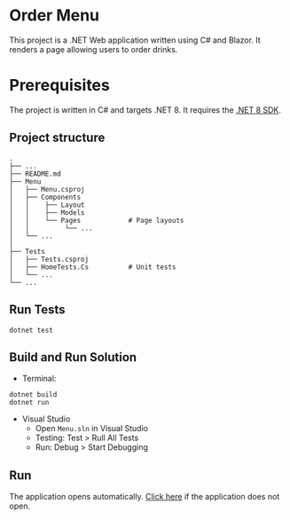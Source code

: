 ﻿# Order Menu

This project is a .NET Web application written using C# and Blazor. It renders a page allowing users to order drinks.

# Prerequisites

The project is written in C# and targets .NET 8. It requires the [.NET 8 SDK](https://dotnet.microsoft.com/en-us/download). 
## Project structure
```console
.
├── ...
├── README.md
├── Menu                    
│   ├── Menu.csproj
│   ├── Components
│   │    ├── Layout
│   │    ├── Models
│   │    └── Pages            # Page layouts
│   │         └── ...
│   └── ...
│  
├── Tests
│   ├── Tests.csproj
│   ├── HomeTests.Cs          # Unit tests
│   └── ...
└── ...
```
## Run Tests
```console
dotnet test
```

## Build and Run Solution

- Terminal:
```console
dotnet build
dotnet run
```
- Visual Studio
    - Open ```Menu.sln``` in Visual Studio
    - Testing: Test > Rull All Tests
    - Run: Debug > Start Debugging
## Run
The application opens automatically. [Click here](http://localhost:3000) if the application does not open.
